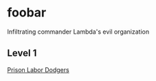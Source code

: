 # foobar
Infiltrating commander Lambda's evil organization

## Level 1
[Prison Labor Dodgers](https://github.com/adamfarnsworth/foobar)
